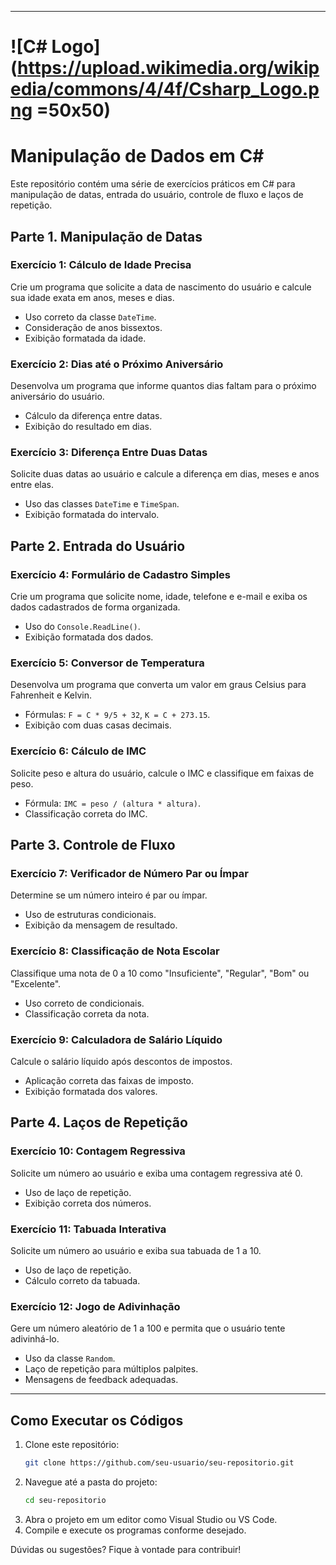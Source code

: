 

---
# ![C# Logo](https://upload.wikimedia.org/wikipedia/commons/4/4f/Csharp_Logo.png =50x50)  

# Manipulação de Dados em C#  

Este repositório contém uma série de exercícios práticos em C# para manipulação de datas, entrada do usuário, controle de fluxo e laços de repetição.  

## Parte 1. Manipulação de Datas  

### Exercício 1: Cálculo de Idade Precisa  
Crie um programa que solicite a data de nascimento do usuário e calcule sua idade exata em anos, meses e dias.  

- Uso correto da classe `DateTime`.  
- Consideração de anos bissextos.  
- Exibição formatada da idade.  

### Exercício 2: Dias até o Próximo Aniversário  
Desenvolva um programa que informe quantos dias faltam para o próximo aniversário do usuário.  

- Cálculo da diferença entre datas.  
- Exibição do resultado em dias.  

### Exercício 3: Diferença Entre Duas Datas  
Solicite duas datas ao usuário e calcule a diferença em dias, meses e anos entre elas.  

- Uso das classes `DateTime` e `TimeSpan`.  
- Exibição formatada do intervalo.  

## Parte 2. Entrada do Usuário  

### Exercício 4: Formulário de Cadastro Simples  
Crie um programa que solicite nome, idade, telefone e e-mail e exiba os dados cadastrados de forma organizada.  

- Uso do `Console.ReadLine()`.  
- Exibição formatada dos dados.  

### Exercício 5: Conversor de Temperatura  
Desenvolva um programa que converta um valor em graus Celsius para Fahrenheit e Kelvin.  

- Fórmulas: `F = C * 9/5 + 32`, `K = C + 273.15`.  
- Exibição com duas casas decimais.  

### Exercício 6: Cálculo de IMC  
Solicite peso e altura do usuário, calcule o IMC e classifique em faixas de peso.  

- Fórmula: `IMC = peso / (altura * altura)`.  
- Classificação correta do IMC.  

## Parte 3. Controle de Fluxo  

### Exercício 7: Verificador de Número Par ou Ímpar  
Determine se um número inteiro é par ou ímpar.  

- Uso de estruturas condicionais.  
- Exibição da mensagem de resultado.  

### Exercício 8: Classificação de Nota Escolar  
Classifique uma nota de 0 a 10 como "Insuficiente", "Regular", "Bom" ou "Excelente".  

- Uso correto de condicionais.  
- Classificação correta da nota.  

### Exercício 9: Calculadora de Salário Líquido  
Calcule o salário líquido após descontos de impostos.  

- Aplicação correta das faixas de imposto.  
- Exibição formatada dos valores.  

## Parte 4. Laços de Repetição  

### Exercício 10: Contagem Regressiva  
Solicite um número ao usuário e exiba uma contagem regressiva até 0.  

- Uso de laço de repetição.  
- Exibição correta dos números.  

### Exercício 11: Tabuada Interativa  
Solicite um número ao usuário e exiba sua tabuada de 1 a 10.  

- Uso de laço de repetição.  
- Cálculo correto da tabuada.  

### Exercício 12: Jogo de Adivinhação  
Gere um número aleatório de 1 a 100 e permita que o usuário tente adivinhá-lo.  

- Uso da classe `Random`.  
- Laço de repetição para múltiplos palpites.  
- Mensagens de feedback adequadas.  

---

## Como Executar os Códigos  

1. Clone este repositório:  
   ```bash
   git clone https://github.com/seu-usuario/seu-repositorio.git
   ```  
2. Navegue até a pasta do projeto:  
   ```bash
   cd seu-repositorio
   ```  
3. Abra o projeto em um editor como Visual Studio ou VS Code.  
4. Compile e execute os programas conforme desejado.  

Dúvidas ou sugestões? Fique à vontade para contribuir!
